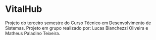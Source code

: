 # VitalHub
Projeto do terceiro semestre do Curso Técnico em Desenvolvimento de Sistemas. Projeto em grupo realizado por: Lucas Bianchezzi Oliveira e Matheus Paladino Teixeira.
